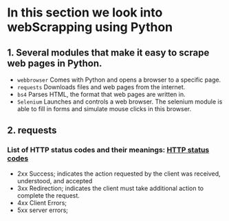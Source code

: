 # In this section we look into webScrapping using Python

## 1. Several modules that make it easy to scrape web pages in Python.
- `webbrowser` Comes with Python and opens a browser to a specific page.
- `requests`   Downloads files and web pages from the internet.
- `bs4`        Parses HTML, the format that web pages are written in.
- `Selenium`   Launches and controls a web browser. The selenium module is able to fill in forms and simulate mouse clicks in this browser.

## 2. requests
### List of HTTP status codes and their meanings: [HTTP status codes](https://en.wikipedia.org/wiki/List_of_HTTP_status_codes)
* 2xx Success; indicates the action requested by the client was received, understood, and accepted
* 3xx Redirection; indicates the client must take additional action to complete the request. 
* 4xx Client Errors;
* 5xx server errors;